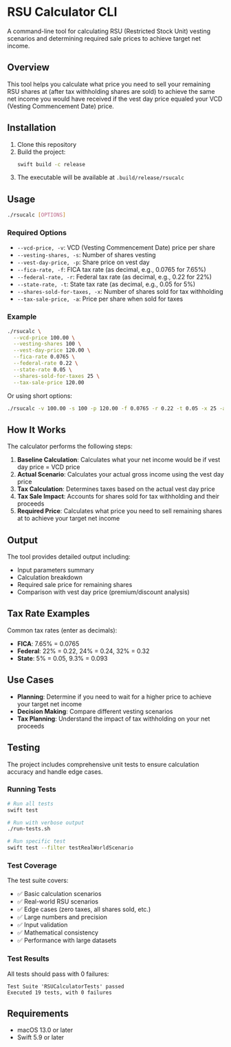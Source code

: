 # RSU Calculator CLI

A command-line tool for calculating RSU (Restricted Stock Unit) vesting scenarios and determining required sale prices to achieve target net income.

## Overview

This tool helps you calculate what price you need to sell your remaining RSU shares at (after tax withholding shares are sold) to achieve the same net income you would have received if the vest day price equaled your VCD (Vesting Commencement Date) price.

## Installation

1. Clone this repository
2. Build the project:
   ```bash
   swift build -c release
   ```
3. The executable will be available at `.build/release/rsucalc`

## Usage

```bash
./rsucalc [OPTIONS]
```

### Required Options

- `--vcd-price, -v`: VCD (Vesting Commencement Date) price per share
- `--vesting-shares, -s`: Number of shares vesting
- `--vest-day-price, -p`: Share price on vest day
- `--fica-rate, -f`: FICA tax rate (as decimal, e.g., 0.0765 for 7.65%)
- `--federal-rate, -r`: Federal tax rate (as decimal, e.g., 0.22 for 22%)
- `--state-rate, -t`: State tax rate (as decimal, e.g., 0.05 for 5%)
- `--shares-sold-for-taxes, -x`: Number of shares sold for tax withholding
- `--tax-sale-price, -a`: Price per share when sold for taxes

### Example

```bash
./rsucalc \
  --vcd-price 100.00 \
  --vesting-shares 100 \
  --vest-day-price 120.00 \
  --fica-rate 0.0765 \
  --federal-rate 0.22 \
  --state-rate 0.05 \
  --shares-sold-for-taxes 25 \
  --tax-sale-price 120.00
```

Or using short options:

```bash
./rsucalc -v 100.00 -s 100 -p 120.00 -f 0.0765 -r 0.22 -t 0.05 -x 25 -a 120.00
```

## How It Works

The calculator performs the following steps:

1. **Baseline Calculation**: Calculates what your net income would be if vest day price = VCD price
2. **Actual Scenario**: Calculates your actual gross income using the vest day price
3. **Tax Calculation**: Determines taxes based on the actual vest day price
4. **Tax Sale Impact**: Accounts for shares sold for tax withholding and their proceeds
5. **Required Price**: Calculates what price you need to sell remaining shares at to achieve your target net income

## Output

The tool provides detailed output including:

- Input parameters summary
- Calculation breakdown
- Required sale price for remaining shares
- Comparison with vest day price (premium/discount analysis)

## Tax Rate Examples

Common tax rates (enter as decimals):

- **FICA**: 7.65% = 0.0765
- **Federal**: 22% = 0.22, 24% = 0.24, 32% = 0.32
- **State**: 5% = 0.05, 9.3% = 0.093

## Use Cases

- **Planning**: Determine if you need to wait for a higher price to achieve your target net income
- **Decision Making**: Compare different vesting scenarios
- **Tax Planning**: Understand the impact of tax withholding on your net proceeds

## Testing

The project includes comprehensive unit tests to ensure calculation accuracy and handle edge cases.

### Running Tests

```bash
# Run all tests
swift test

# Run with verbose output
./run-tests.sh

# Run specific test
swift test --filter testRealWorldScenario
```

### Test Coverage

The test suite covers:
- ✅ Basic calculation scenarios
- ✅ Real-world RSU scenarios
- ✅ Edge cases (zero taxes, all shares sold, etc.)
- ✅ Large numbers and precision
- ✅ Input validation
- ✅ Mathematical consistency
- ✅ Performance with large datasets

### Test Results

All tests should pass with 0 failures:
```
Test Suite 'RSUCalculatorTests' passed
Executed 19 tests, with 0 failures
```

## Requirements

- macOS 13.0 or later
- Swift 5.9 or later 